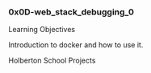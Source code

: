 ### 0x0D-web_stack_debugging_0

Learning Objectives

Introduction to docker and how to use it.

Holberton School Projects
